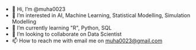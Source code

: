 - 👋 Hi, I’m @muha0023
- 👀 I’m interested in AI, Machine Learning, Statistical Modelling, Simulation Modelling
- 🌱 I’m currently learning "R", Python, SQL
- 💞️ I’m looking to collaborate on Data Scientist
- 📫 How to reach me with email me on muha0023@gmail.com

<!---
muha0023/muha0023 is a ✨ special ✨ repository because its `README.md` (this file) appears on your GitHub profile.
You can click the Preview link to take a look at your changes.
--->
